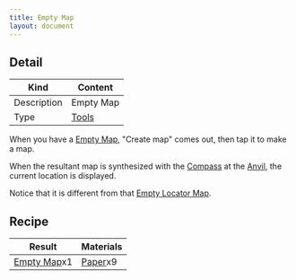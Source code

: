 ```yaml
---
title: Empty Map
layout: document
---
```

## Detail

|Kind|Content|
|---|---|
|Description|Empty Map|
|Type|[Tools](Tools)|

When you have a [Empty Map](Empty_Map), "Create map" comes out, then tap it to make a map.

When the resultant map is synthesized with the [Compass](Compass) at the [Anvil](Anvil), the current location is displayed.

Notice that it is different from that [Empty Locator Map](Empty_Locator_Map).

## Recipe

|Result|Materials|
|---|---|
|[Empty Map](Empty_Map)x1|[Paper](Paper)x9|
